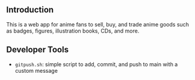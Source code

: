 ## Introduction
This is a web app for anime fans to sell, buy, and trade anime goods such as badges, figures, illustration books, CDs, and more.

## Developer Tools
- `gitpush.sh`: simple script to add, commit, and push to main with a custom message
